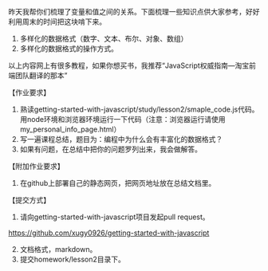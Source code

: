 昨天我帮你们梳理了变量和值之间的关系。下面梳理一些知识点供大家参考，好好利用周末的时间把这块啃下来。

1. 多样化的数据格式（数字、文本、布尔、对象、数组）
2. 多样化的数据格式的操作方式。

以上内容网上有很多教程，如果你想买书，我推荐“JavaScript权威指南—淘宝前端团队翻译的那本”

【作业要求】
1. 熟读getting-started-with-javascript/study/lesson2/smaple_code.js代码。用node环境和浏览器环境运行一下代码（注意：浏览器运行请使用my_personal_info_page.html）
2. 写一遍课程总结，题目为：编程中为什么会有丰富化的数据格式？
3. 如果有问题，在总结中把你的问题罗列出来，我会做解答。

【附加作业要求】

1. 在github上部署自己的静态网页，把网页地址放在总结文档里。

【提交方式】
1. 请向getting-started-with-javascript项目发起pull request。

https://github.com/xugy0926/getting-started-with-javascript

2. 文档格式，markdown。
3. 提交homework/lesson2目录下。
